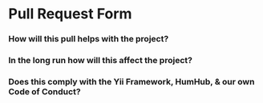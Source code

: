 # Pull Request Form
### How will this pull helps with the project?

### In the long run how will this affect the project?

### Does this comply with the Yii Framework, HumHub, & our own Code of Conduct?
